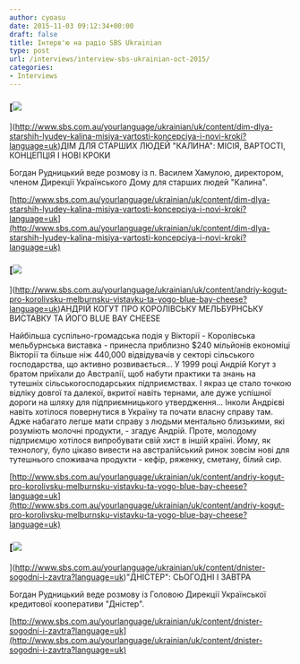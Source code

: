 ```yaml
---
author: cyoasu
date: 2015-11-03 09:12:34+00:00
draft: false
title: Інтерв'ю на радіо SBS Ukrainian
type: post
url: /interviews/interview-sbs-ukrainian-oct-2015/
categories:
- Interviews
---
```


### [![](http://www.sbs.com.au/yourlanguage/sites/sbs.com.au.yourlanguage/files/styles/body_image/public/podcasts//site_197_Ukrainian_447329.JPG?itok=JYZ7GTks)
](http://www.sbs.com.au/yourlanguage/ukrainian/uk/content/dim-dlya-starshih-lyudey-kalina-misiya-vartosti-koncepciya-i-novi-kroki?language=uk)ДІМ ДЛЯ СТАРШИХ ЛЮДЕЙ "КАЛИНА": МІСІЯ, ВАРТОСТІ, КОНЦЕПЦІЯ І НОВІ КРОКИ


Богдан Рудницький веде розмову із п. Василем Хамулою, директором, членом Дирекції Українського Дому для старших людей "Калина".

[http://www.sbs.com.au/yourlanguage/ukrainian/uk/content/dim-dlya-starshih-lyudey-kalina-misiya-vartosti-koncepciya-i-novi-kroki?language=uk](http://www.sbs.com.au/yourlanguage/ukrainian/uk/content/dim-dlya-starshih-lyudey-kalina-misiya-vartosti-koncepciya-i-novi-kroki?language=uk)


### [![](http://www.sbs.com.au/yourlanguage/sites/sbs.com.au.yourlanguage/files/styles/body_image/public/podcasts//site_197_Ukrainian_447629.JPG?itok=Y-82XLu8)
](http://www.sbs.com.au/yourlanguage/ukrainian/uk/content/andriy-kogut-pro-korolivsku-melburnsku-vistavku-ta-yogo-blue-bay-cheese?language=uk)АНДРІЙ КОГУТ ПРО КОРОЛІВСЬКУ МЕЛЬБУРНСЬКУ ВИСТАВКУ ТА ЙОГО BLUE BAY CHEESE


Найбільша суспільно-громадська подія у Вікторії - Королівська мельбурнська виставка - принесла приблизно $240 мільйонів економіці Вікторії та більше ніж 440,000 відвідувачів у секторі сільського господарства, що активно розвивається... У 1999 році Андрій Когут з братом приїхали до Австралії, щоб набути практики та знань на тутешніх сільськогосподарських підприємствах. І якраз це стало точкою відліку довгої та далекої, вкритої навіть тернами, але дуже успішної дороги на шляху для підприємницького утвердження... Інколи Андрієві навіть хотілося повернутися в Україну та почати власну справу там. Адже набагато легше мати справу з людьми ментально близькими, які розуміють молочні продукти, - згадує Андрій. Проте, молодому підприємцю хотілося випробувати свій хист в іншій країні. Йому, як технологу, було цікаво вивести на австралійський ринок зовсім нові для тутешнього споживача продукти - кефір, ряженку, сметану, білий сир.

[http://www.sbs.com.au/yourlanguage/ukrainian/uk/content/andriy-kogut-pro-korolivsku-melburnsku-vistavku-ta-yogo-blue-bay-cheese?language=uk](http://www.sbs.com.au/yourlanguage/ukrainian/uk/content/andriy-kogut-pro-korolivsku-melburnsku-vistavku-ta-yogo-blue-bay-cheese?language=uk)


### [![](http://www.sbs.com.au/yourlanguage/sites/sbs.com.au.yourlanguage/files/styles/body_image/public/podcasts//site_197_Ukrainian_449159.JPG?itok=vGc1zWK_)
](http://www.sbs.com.au/yourlanguage/ukrainian/uk/content/dnister-sogodni-i-zavtra?language=uk)"ДНІСТЕР": СЬОГОДНІ І ЗАВТРА


Богдан Рудницький веде розмову із Головою Дирекції Української кредитової кооперативи "Дністер".

[http://www.sbs.com.au/yourlanguage/ukrainian/uk/content/dnister-sogodni-i-zavtra?language=uk](http://www.sbs.com.au/yourlanguage/ukrainian/uk/content/dnister-sogodni-i-zavtra?language=uk)
